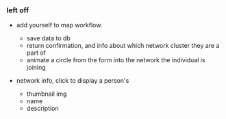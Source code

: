 ### left off

- add yourself to map workflow.
    - save data to db
    - return confirmation, and info about which network cluster they are a part of
    - animate a circle from the form into the network the individual is joining

- network info, click to display a person's
    - thumbnail img
    - name
    - description
